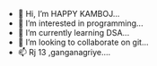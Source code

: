 - 👋 Hi, I’m HAPPY KAMBOJ...
- 👀 I’m interested in programming...
- 🌱 I’m currently learning DSA...
- 💞️ I’m looking to collaborate on git...
- 📫 Rj 13 ,ganganagriye....

<!---
kHAPPY2004/kHAPPY2004 is a ✨ special ✨ repository because its `README.md` (this file) appears on your GitHub profile.
You can click the Preview link to take a look at your changes.
--->
